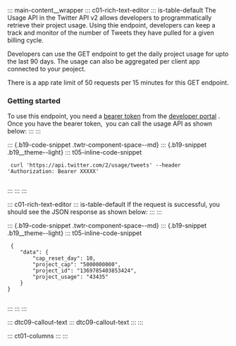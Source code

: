 ::: main-content__wrapper
::: c01-rich-text-editor
::: is-table-default
The Usage API in the Twitter API v2 allows developers to
programmatically retrieve their project usage. Using thie endpoint,
developers can keep a track and monitor of the number of Tweets they
have pulled for a given billing cycle.

Developers can use the GET endpoint to get the daily project usage for
upto the last 90 days. The usage can also be aggregated per client app
connected to your peoject.

There is a app rate limit of 50 requests per 15 minutes for this GET
endpoint.

### Getting started

To use this endpoint, you need a [bearer
token](https://developer.twitter.com/en/docs/authentication/oauth-2-0/application-only)
from the [developer
portal](https://developer.twitter.com/en/portal/dashboard) . Once you
have the bearer token,  you can call the usage API as shown below:
:::
:::

::: {.b19-code-snippet .twtr-component-space--md}
::: {.b19-snippet .b19__theme--light}
::: t05-inline-code-snippet
``` {.line-numbers .t05__pre--with-button}
 curl 'https://api.twitter.com/2/usage/tweets' --header 'Authorization: Bearer XXXXX'
    
```
:::
:::
:::

::: c01-rich-text-editor
::: is-table-default
If the request is successful, you should see the JSON response as shown
below:
:::
:::

::: {.b19-code-snippet .twtr-component-space--md}
::: {.b19-snippet .b19__theme--light}
::: t05-inline-code-snippet
``` {.line-numbers .t05__pre--with-button}
 {
    "data": {
        "cap_reset_day": 10,
        "project_cap": "5000000000",
        "project_id": "1369785403853424",
        "project_usage": "43435"
    }
}
    
```
:::
:::
:::

::: dtc09-callout-text
::: dtc09-callout-text
:::
:::

::: ct01-columns
:::
:::

